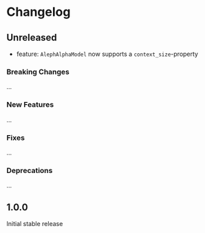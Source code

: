 # Changelog

## Unreleased
- feature: `AlephAlphaModel` now supports a `context_size`-property

### Breaking Changes
...

### New Features
...

### Fixes
...

### Deprecations
...

## 1.0.0

Initial stable release
